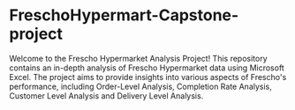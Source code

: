 # FreschoHypermart-Capstone-project
Welcome to the Frescho Hypermarket Analysis Project! This repository contains an in-depth analysis of Frescho Hypermarket data using Microsoft Excel. The project aims to provide insights into various aspects of Frescho's performance, including Order-Level Analysis, Completion Rate Analysis, Customer Level Analysis and Delivery Level Analysis.
